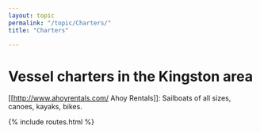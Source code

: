 ```yaml
---
layout: topic
permalink: "/topic/Charters/"
title: "Charters"

---
```


<h1>Vessel charters in the Kingston area</h1>

[[http://www.ahoyrentals.com/ Ahoy Rentals]]: Sailboats of all sizes, canoes, kayaks, bikes.

{% include routes.html %}
